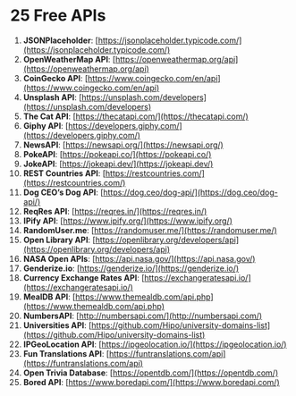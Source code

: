 # 25 Free APIs

1. **JSONPlaceholder**: [https://jsonplaceholder.typicode.com/](https://jsonplaceholder.typicode.com/)  
2. **OpenWeatherMap API**: [https://openweathermap.org/api](https://openweathermap.org/api)  
3. **CoinGecko API**: [https://www.coingecko.com/en/api](https://www.coingecko.com/en/api)  
4. **Unsplash API**: [https://unsplash.com/developers](https://unsplash.com/developers)  
5. **The Cat API**: [https://thecatapi.com/](https://thecatapi.com/)  
6. **Giphy API**: [https://developers.giphy.com/](https://developers.giphy.com/)  
7. **NewsAPI**: [https://newsapi.org/](https://newsapi.org/)  
8. **PokeAPI**: [https://pokeapi.co/](https://pokeapi.co/)  
9. **JokeAPI**: [https://jokeapi.dev/](https://jokeapi.dev/)  
10. **REST Countries API**: [https://restcountries.com/](https://restcountries.com/)  
11. **Dog CEO’s Dog API**: [https://dog.ceo/dog-api/](https://dog.ceo/dog-api/)  
12. **ReqRes API**: [https://reqres.in/](https://reqres.in/)  
13. **IPify API**: [https://www.ipify.org/](https://www.ipify.org/)  
14. **RandomUser.me**: [https://randomuser.me/](https://randomuser.me/)  
15. **Open Library API**: [https://openlibrary.org/developers/api](https://openlibrary.org/developers/api)  
16. **NASA Open APIs**: [https://api.nasa.gov/](https://api.nasa.gov/)  
17. **Genderize.io**: [https://genderize.io/](https://genderize.io/)  
18. **Currency Exchange Rates API**: [https://exchangeratesapi.io/](https://exchangeratesapi.io/)  
19. **MealDB API**: [https://www.themealdb.com/api.php](https://www.themealdb.com/api.php)  
20. **NumbersAPI**: [http://numbersapi.com/](http://numbersapi.com/)  
21. **Universities API**: [https://github.com/Hipo/university-domains-list](https://github.com/Hipo/university-domains-list)  
22. **IPGeoLocation API**: [https://ipgeolocation.io/](https://ipgeolocation.io/)  
23. **Fun Translations API**: [https://funtranslations.com/api](https://funtranslations.com/api)  
24. **Open Trivia Database**: [https://opentdb.com/](https://opentdb.com/)  
25. **Bored API**: [https://www.boredapi.com/](https://www.boredapi.com/)  
